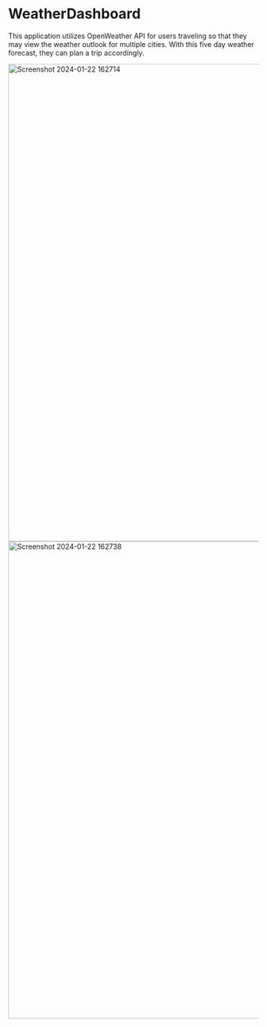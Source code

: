 # WeatherDashboard
This application utilizes OpenWeather API for users traveling so that they may view the weather outlook for multiple cities. With this five day weather forecast, they can plan a trip accordingly.


<img width="960" alt="Screenshot 2024-01-22 162714" src="https://github.com/3lectricfly69/WeatherDashboard/assets/98570029/3931a676-2cae-48e2-bf6f-cb0b11e90aa9">
<img width="960" alt="Screenshot 2024-01-22 162738" src="https://github.com/3lectricfly69/WeatherDashboard/assets/98570029/5c30506a-dadd-475c-951b-f8bdf3aa5f8c">

